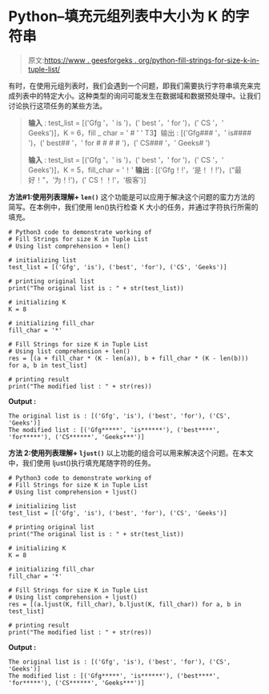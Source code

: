 # Python–填充元组列表中大小为 K 的字符串

> 原文:[https://www . geesforgeks . org/python-fill-strings-for-size-k-in-tuple-list/](https://www.geeksforgeeks.org/python-fill-strings-for-size-k-in-tuple-list/)

有时，在使用元组列表时，我们会遇到一个问题，即我们需要执行字符串填充来完成列表中的特定大小。这种类型的询问可能发生在数据域和数据预处理中。让我们讨论执行这项任务的某些方法。

> **输入** : test_list = [('Gfg '，' is ')，(' best '，' for ')，(' CS '，' Geeks')]，K = 6，fill _ char = ' # '
> ' T3】输出 : [('Gfg### '，' is#### ')，(' best## '，' for # # # # ')，(' CS### '，' Geeks# ')
> 
> **输入** : test_list = [('Gfg '，' is ')，(' best '，' for ')，(' CS '，' Geeks')]，K = 5，fill_char = '！'
> **输出** : [('Gfg！!'，‘是！！!')，(“最好！”，‘为！!')，(' CS！！!'，‘极客’)]

**方法#1:使用列表理解+ `len()`**
这个功能是可以应用于解决这个问题的蛮力方法的简写。在本例中，我们使用 len()执行检查 K 大小的任务，并通过字符执行所需的填充。

```
# Python3 code to demonstrate working of 
# Fill Strings for size K in Tuple List
# Using list comprehension + len()

# initializing list
test_list = [('Gfg', 'is'), ('best', 'for'), ('CS', 'Geeks')]

# printing original list
print("The original list is : " + str(test_list))

# initializing K
K = 8

# initializing fill_char
fill_char = '*'

# Fill Strings for size K in Tuple List
# Using list comprehension + len()
res = [(a + fill_char * (K - len(a)), b + fill_char * (K - len(b))) for a, b in test_list]

# printing result 
print("The modified list : " + str(res)) 
```

**Output :**

```
The original list is : [('Gfg', 'is'), ('best', 'for'), ('CS', 'Geeks')]
The modified list : [('Gfg*****', 'is******'), ('best****', 'for*****'), ('CS******', 'Geeks***')]

```

**方法 2:使用列表理解+ `ljust()`**
以上功能的组合可以用来解决这个问题。在本文中，我们使用 ljust()执行填充尾随字符的任务。

```
# Python3 code to demonstrate working of 
# Fill Strings for size K in Tuple List
# Using list comprehension + ljust()

# initializing list
test_list = [('Gfg', 'is'), ('best', 'for'), ('CS', 'Geeks')]

# printing original list
print("The original list is : " + str(test_list))

# initializing K
K = 8

# initializing fill_char
fill_char = '*'

# Fill Strings for size K in Tuple List
# Using list comprehension + ljust()
res = [(a.ljust(K, fill_char), b.ljust(K, fill_char)) for a, b in test_list]

# printing result 
print("The modified list : " + str(res)) 
```

**Output :**

```
The original list is : [('Gfg', 'is'), ('best', 'for'), ('CS', 'Geeks')]
The modified list : [('Gfg*****', 'is******'), ('best****', 'for*****'), ('CS******', 'Geeks***')]

```